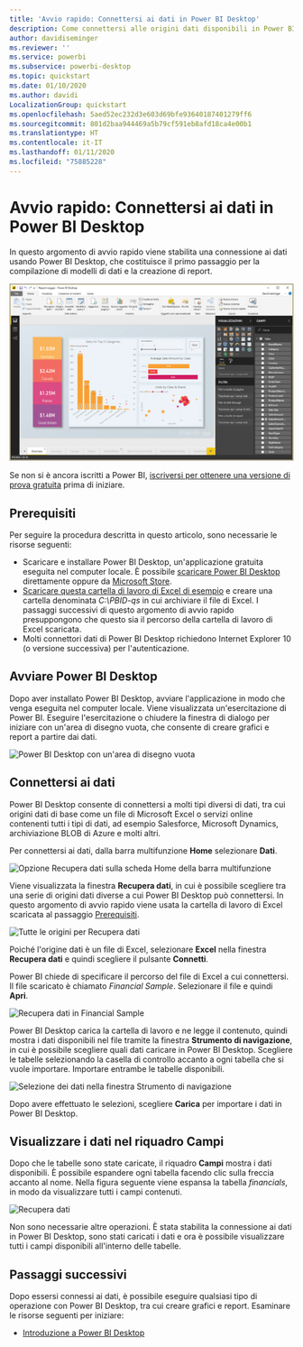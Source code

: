 ```yaml
---
title: 'Avvio rapido: Connettersi ai dati in Power BI Desktop'
description: Come connettersi alle origini dati disponibili in Power BI Desktop
author: davidiseminger
ms.reviewer: ''
ms.service: powerbi
ms.subservice: powerbi-desktop
ms.topic: quickstart
ms.date: 01/10/2020
ms.author: davidi
LocalizationGroup: quickstart
ms.openlocfilehash: 5aed52ec232d3e603d69bfe93640187401279ff6
ms.sourcegitcommit: 801d2baa944469a5b79cf591eb8afd18ca4e00b1
ms.translationtype: HT
ms.contentlocale: it-IT
ms.lasthandoff: 01/11/2020
ms.locfileid: "75885228"
---
```

# <a name="quickstart-connect-to-data-in-power-bi-desktop"></a>Avvio rapido: Connettersi ai dati in Power BI Desktop

In questo argomento di avvio rapido viene stabilita una connessione ai dati usando Power BI Desktop, che costituisce il primo passaggio per la compilazione di modelli di dati e la creazione di report.

![Power BI Desktop](media/desktop-what-is-desktop/what-is-desktop_01.png)

Se non si è ancora iscritti a Power BI, [iscriversi per ottenere una versione di prova gratuita](https://app.powerbi.com/signupredirect?pbi_source=web) prima di iniziare.

## <a name="prerequisites"></a>Prerequisiti

Per seguire la procedura descritta in questo articolo, sono necessarie le risorse seguenti:

* Scaricare e installare Power BI Desktop, un'applicazione gratuita eseguita nel computer locale. È possibile [scaricare Power BI Desktop](https://powerbi.microsoft.com/desktop) direttamente oppure da [Microsoft Store](https://aka.ms/pbidesktopstore).
* [Scaricare questa cartella di lavoro di Excel di esempio](https://go.microsoft.com/fwlink/?LinkID=521962) e creare una cartella denominata *C:\PBID-qs* in cui archiviare il file di Excel. I passaggi successivi di questo argomento di avvio rapido presuppongono che questo sia il percorso della cartella di lavoro di Excel scaricata.
* Molti connettori dati di Power BI Desktop richiedono Internet Explorer 10 (o versione successiva) per l'autenticazione.

## <a name="launch-power-bi-desktop"></a>Avviare Power BI Desktop

Dopo aver installato Power BI Desktop, avviare l'applicazione in modo che venga eseguita nel computer locale. Viene visualizzata un'esercitazione di Power BI. Eseguire l'esercitazione o chiudere la finestra di dialogo per iniziare con un'area di disegno vuota, che consente di creare grafici e report a partire dai dati.

![Power BI Desktop con un'area di disegno vuota](media/desktop-quickstart-connect-to-data/qs-connect-data_01.png)

## <a name="connect-to-data"></a>Connettersi ai dati

Power BI Desktop consente di connettersi a molti tipi diversi di dati, tra cui origini dati di base come un file di Microsoft Excel o servizi online contenenti tutti i tipi di dati, ad esempio Salesforce, Microsoft Dynamics, archiviazione BLOB di Azure e molti altri.

Per connettersi ai dati, dalla barra multifunzione **Home** selezionare **Dati**.

![Opzione Recupera dati sulla scheda Home della barra multifunzione](media/desktop-quickstart-connect-to-data/qs-connect-data_02.png)

Viene visualizzata la finestra **Recupera dati**, in cui è possibile scegliere tra una serie di origini dati diverse a cui Power BI Desktop può connettersi. In questo argomento di avvio rapido viene usata la cartella di lavoro di Excel scaricata al passaggio [Prerequisiti](#prerequisites).

![Tutte le origini per Recupera dati](media/desktop-quickstart-connect-to-data/qs-connect-data_03.png)

Poiché l'origine dati è un file di Excel, selezionare **Excel** nella finestra **Recupera dati** e quindi scegliere il pulsante **Connetti**.

Power BI chiede di specificare il percorso del file di Excel a cui connettersi. Il file scaricato è chiamato *Financial Sample*. Selezionare il file e quindi **Apri**.

![Recupera dati in Financial Sample](media/desktop-quickstart-connect-to-data/qs-connect-data_04.png)

Power BI Desktop carica la cartella di lavoro e ne legge il contenuto, quindi mostra i dati disponibili nel file tramite la finestra **Strumento di navigazione**, in cui è possibile scegliere quali dati caricare in Power BI Desktop. Scegliere le tabelle selezionando la casella di controllo accanto a ogni tabella che si vuole importare. Importare entrambe le tabelle disponibili.

![Selezione dei dati nella finestra Strumento di navigazione](media/desktop-quickstart-connect-to-data/qs-connect-data_05.png)

Dopo avere effettuato le selezioni, scegliere **Carica** per importare i dati in Power BI Desktop.

## <a name="view-data-in-the-fields-pane"></a>Visualizzare i dati nel riquadro Campi

Dopo che le tabelle sono state caricate, il riquadro **Campi** mostra i dati disponibili. È possibile espandere ogni tabella facendo clic sulla freccia accanto al nome. Nella figura seguente viene espansa la tabella *financials*, in modo da visualizzare tutti i campi contenuti.

![Recupera dati](media/desktop-quickstart-connect-to-data/qs-connect-data_06.png)

Non sono necessarie altre operazioni. È stata stabilita la connessione ai dati in Power BI Desktop, sono stati caricati i dati e ora è possibile visualizzare tutti i campi disponibili all'interno delle tabelle.

## <a name="next-steps"></a>Passaggi successivi

Dopo essersi connessi ai dati, è possibile eseguire qualsiasi tipo di operazione con Power BI Desktop, tra cui creare grafici e report. Esaminare le risorse seguenti per iniziare:

* [Introduzione a Power BI Desktop](desktop-getting-started.md)
